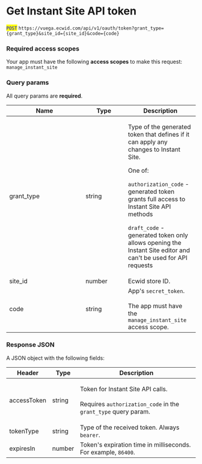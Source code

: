 # Get Instant Site API token

<mark style="color:blue;">`POST`</mark> `https://vuega.ecwid.com/api/v1/oauth/token?grant_type={grant_type}&site_id={site_id}&code={code}`

### Required access scopes

Your app must have the following **access scopes** to make this request: `manage_instant_site`

### Query params

All query params are **required**.

<table data-full-width="false"><thead><tr><th width="187">Name</th><th width="97">Type</th><th>Description</th></tr></thead><tbody><tr><td>grant_type</td><td>string</td><td><p>Type of the generated token that defines if it can apply any changes to Instant Site.</p><p></p><p>One of: </p><p><code>authorization_code</code> - generated token grants full access to Instant Site API methods</p><p><code>draft_code</code> - generated token only allows opening the Instant Site editor and can't be used for API requests</p></td></tr><tr><td>site_id</td><td>number</td><td>Ecwid store ID.</td></tr><tr><td>code</td><td>string</td><td>App's <code>secret_token</code>. <br><br>The app must have the <code>manage_instant_site</code> access scope.</td></tr></tbody></table>

### Response JSON

A JSON object with the following fields:

| Header      | Type   | Description                                                                                                                           |
| ----------- | ------ | ------------------------------------------------------------------------------------------------------------------------------------- |
| accessToken | string | <p>Token for Instant Site API calls. <br><br>Requires <code>authorization_code</code> in the <code>grant_type</code> query param.</p> |
| tokenType   | string | Type of the received token. Always `bearer`.                                                                                          |
| expiresIn   | number | Token's expiration time in milliseconds. For example, `86400`.                                                                        |


